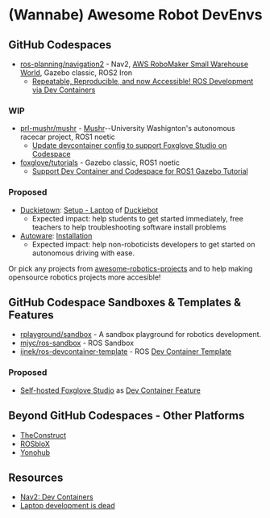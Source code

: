 # (Wannabe) Awesome Robot DevEnvs

## GitHub Codespaces

- [ros-planning/navigation2](https://github.com/ros-planning/navigation2) - Nav2, [AWS RoboMaker Small Warehouse World](https://github.com/aws-robotics/aws-robomaker-small-warehouse-world), Gazebo classic, ROS2 Iron
    - [Repeatable, Reproducible, and now Accessible! ROS Development via Dev Containers](https://discourse.ros.org/t/repeatable-reproducible-and-now-accessible-ros-development-via-dev-containers/31398)

### WIP

- [prl-mushr/mushr](https://github.com/prl-mushr/mushr) - [Mushr](https://mushr.io/)--University Washignton's autonomous racecar project, ROS1 noetic
    - [Update devcontainer config to support Foxglove Studio on Codespace](https://github.com/prl-mushr/mushr/discussions/108)
- [foxglove/tutorials](https://github.com/foxglove/tutorials) - Gazebo classic, ROS1 noetic
    - [Support Dev Container and Codespace for ROS1 Gazebo Tutorial](https://github.com/foxglove/tutorials/pull/13)

### Proposed

- [Duckietown](https://www.duckietown.org/): [Setup - Laptop](https://docs.duckietown.com/daffy/opmanual-duckiebot/setup/setup_laptop/index.html) of [Duckiebot](https://get.duckietown.com/products/duckiebot-db21)
    - Expected impact: help students to get started immediately, free teachers to help troubleshooting software install problems
- [Autoware](https://autowarefoundation.github.io/autoware-documentation/main/): [Installation](https://autowarefoundation.github.io/autoware-documentation/main/installation/)
    - Expected impact: help non-roboticists developers to get started on autonomous driving with ease.

Or pick any projects from [awesome-robotics-projects](https://github.com/mjyc/awesome-robotics-projects) and to help making opensource robotics projects more accesible!


## GitHub Codespace Sandboxes & Templates & Features

- [rplayground/sandbox](https://github.com/rplayground/sandbox) - A sandbox playground for robotics development.
- [mjyc/ros-sandbox](https://github.com/mjyc/ros-sandbox) - ROS Sandbox
- [ijnek/ros-devcontainer-template](https://github.com/ijnek/ros-devcontainer-template) - ROS [Dev Container Template](https://containers.dev/templates)

### Proposed

- [Self-hosted Foxglove Studio](https://github.com/foxglove/studio#self-hosting) as [Dev Container Feature](https://containers.dev/features)


## Beyond GitHub Codespaces - Other Platforms

- [TheConstruct](https://www.theconstructsim.com/)
- [ROSbloX](https://rosblox.github.io/)
- [Yonohub](https://yonohub.com/)


## Resources

- [Nav2: Dev Containers](https://navigation.ros.org/development_guides/devcontainer_docs/index.html)
- [Laptop development is dead](https://medium.com/@elliotgraebert/laptop-development-is-dead-why-remote-development-is-the-future-f92ce103fd13)
